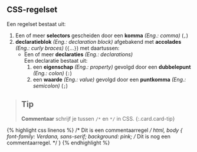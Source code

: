 CSS-regelset
------------

Een regelset bestaat uit:

  1. Een of meer **selectors** gescheiden door een **komma** *(Eng.: comma)* (`,`)
  2. **declaratieblok** *(Eng.: declaration block)* afgebakend met **accolades** *(Eng.: curly braces)* (`{`…`}`) met daartussen:
     - Een of meer **declaraties** *(Eng.: declarations)*  
       Een declaratie bestaat uit:
       1. een **eigenschap** *(Eng.: property)* gevolgd door een **dubbelepunt** *(Eng.: colon)* (`:`)
       2. een **waarde** *(Eng.: value)* gevolgd door een **puntkomma** *(Eng.: semicolon)* (`;`)

> Tip
> ---
> **Commentaar** schrijf je tussen `/*` en `*/` in CSS.
{:.card.card-tip}

{% highlight css linenos %}
/* Dit is een commentaarregel */
html,
body {
    font-family: Verdana, sans-serif;
    background: pink;
    /* Dit is nog een commentaarregel. */
}
{% endhighlight %}